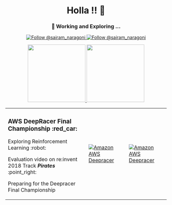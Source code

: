 <h1 align="center">
  Holla !! 👋
</h1>

<h3 align="center">
 🔭 Working and Exploring ...
</h3>

<p align="center">
  <a href="https://twitter.com/@sairam_naragoni">
    <img  src="https://img.shields.io/twitter/follow/sairam_naragoni?label=Follow%20Me&style=social" alt="Follow @sairam_naragoni" />
  </a>
  <a href="https://www.linkedin.com/in/SairamNaragoni">
    <img src="https://img.shields.io/badge/-SairamNaragoni-blue?style=flat-square&logo=Linkedin&logoColor=white&link=https://www.linkedin.com/in/SairamNaragoni" alt="Follow @sairam_naragoni" />
  </a>
</p>

<div align="center">
  <a href="https://github.com/SairamNaragoni/github-readme-stats">
    <img src="https://github-readme-stats.vercel.app/api?username=SairamNaragoni&hide=contribs,issues&show_icons=true&theme=ayu-mirage" height="180px" />
  </a>
  <a href="https://github.com/SairamNaragoni/github-readme-stats">
    <img src="https://github-readme-stats.vercel.app/api/top-langs/?username=SairamNaragoni&theme=ayu-mirage&hide=css" height="180px"/>
  </a>
</div>

<table border="0" width="100%" >
  <tr>
    <td width="50%">
      <h3>AWS DeepRacer Final Championship :red_car: </h3>
      <p>Exploring Reinforcement Learning :robot: </p>
      <p>Evaluation video on re:invent 2018 Track <b><i>Pirates</i></b> :point_right:</p>
      <p>Preparing for the Deepracer Final Championship</p>
    </td>
    <td width="25%"><a position href="http://www.youtube.com/watch?feature=player_embedded&v=4PJu7KbzizY" ><img src="http://img.youtube.com/vi/27gmmUd-cWI/0.jpg" alt="Amazon AWS Deepracer" /></a></td>
    <td width="25%"><a position href="http://www.youtube.com/watch?feature=player_embedded&v=uQs49AEgvEs" ><img src="http://img.youtube.com/vi/YwxYHAUrKik/0.jpg" alt="Amazon AWS Deepracer" /></a></td>
  </tr>
</table>

  

<!--
- 🔭 Exploring ....
- 🌱 I’m currently learning ...
- 👯 I’m looking to collaborate on ...
- 🤔 I’m looking for help with ...
- 💬 Ask me about ...
- 📫 How to reach me: ...
- 😄 Pronouns: ...
- ⚡ Fun fact: ...
-->
